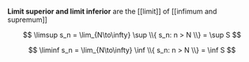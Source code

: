 **Limit superior and limit inferior** are the [[limit]] of [[infimum and supremum]]

$$
\limsup s_n = \lim_{N\to\infty} \sup \\{ s_n: n > N \\} = \sup S
$$

$$
\liminf s_n = \lim_{N\to\infty} \inf \\{ s_n: n > N \\} = \inf S
$$